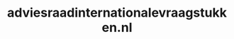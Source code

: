 ---
layout: post
title:  "adviesraadinternationalevraagstukken.nl"
internal_url:  "/data/adviesraadinternationalevraagstukken.nl.html"
categories: dutchgov
---